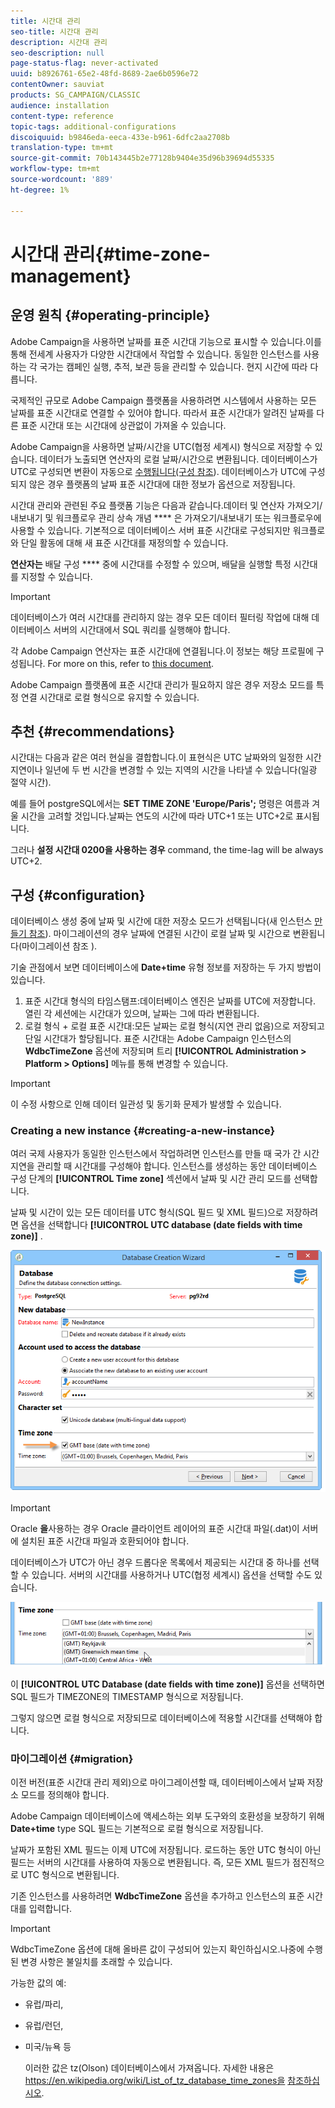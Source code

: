 ```yaml
---
title: 시간대 관리
seo-title: 시간대 관리
description: 시간대 관리
seo-description: null
page-status-flag: never-activated
uuid: b8926761-65e2-48fd-8689-2ae6b0596e72
contentOwner: sauviat
products: SG_CAMPAIGN/CLASSIC
audience: installation
content-type: reference
topic-tags: additional-configurations
discoiquuid: b9846eda-eeca-433e-b961-6dfc2aa2708b
translation-type: tm+mt
source-git-commit: 70b143445b2e77128b9404e35d96b39694d55335
workflow-type: tm+mt
source-wordcount: '889'
ht-degree: 1%

---
```



# 시간대 관리{#time-zone-management}

## 운영 원칙 {#operating-principle}

Adobe Campaign을 사용하면 날짜를 표준 시간대 기능으로 표시할 수 있습니다.이를 통해 전세계 사용자가 다양한 시간대에서 작업할 수 있습니다. 동일한 인스턴스를 사용하는 각 국가는 캠페인 실행, 추적, 보관 등을 관리할 수 있습니다. 현지 시간에 따라 다릅니다.

국제적인 규모로 Adobe Campaign 플랫폼을 사용하려면 시스템에서 사용하는 모든 날짜를 표준 시간대로 연결할 수 있어야 합니다. 따라서 표준 시간대가 알려진 날짜를 다른 표준 시간대 또는 시간대에 상관없이 가져올 수 있습니다.

Adobe Campaign을 사용하면 날짜/시간을 UTC(협정 세계시) 형식으로 저장할 수 있습니다. 데이터가 노출되면 연산자의 로컬 날짜/시간으로 변환됩니다. 데이터베이스가 UTC로 구성되면 변환이 자동으로 [수행됩니다(구성 참조](#configuration)). 데이터베이스가 UTC에 구성되지 않은 경우 플랫폼의 날짜 표준 시간대에 대한 정보가 옵션으로 저장됩니다.

시간대 관리와 관련된 주요 플랫폼 기능은 다음과 같습니다.데이터 및 연산자 가져오기/내보내기 및 워크플로우 관리 상속 개념 **** 은 가져오기/내보내기 또는 워크플로우에 사용할 수 있습니다. 기본적으로 데이터베이스 서버 표준 시간대로 구성되지만 워크플로와 단일 활동에 대해 새 표준 시간대를 재정의할 수 있습니다.

**연산자는** 배달 구성 **** 중에 시간대를 수정할 수 있으며, 배달을 실행할 특정 시간대를 지정할 수 있습니다.

>[!IMPORTANT]
>
>데이터베이스가 여러 시간대를 관리하지 않는 경우 모든 데이터 필터링 작업에 대해 데이터베이스 서버의 시간대에서 SQL 쿼리를 실행해야 합니다.

각 Adobe Campaign 연산자는 표준 시간대에 연결됩니다.이 정보는 해당 프로필에 구성됩니다. For more on this, refer to [this document](../../platform/using/access-management.md).

Adobe Campaign 플랫폼에 표준 시간대 관리가 필요하지 않은 경우 저장소 모드를 특정 연결 시간대로 로컬 형식으로 유지할 수 있습니다.

## 추천 {#recommendations}

시간대는 다음과 같은 여러 현실을 결합합니다.이 표현식은 UTC 날짜와의 일정한 시간 지연이나 일년에 두 번 시간을 변경할 수 있는 지역의 시간을 나타낼 수 있습니다(일광 절약 시간).

예를 들어 postgreSQL에서는 **SET TIME ZONE &#39;Europe/Paris&#39;;** 명령은 여름과 겨울 시간을 고려할 것입니다.날짜는 연도의 시간에 따라 UTC+1 또는 UTC+2로 표시됩니다.

그러나 **설정 시간대 0200을 사용하는 경우** command, the time-lag will be always UTC+2.

## 구성 {#configuration}

데이터베이스 생성 중에 날짜 및 시간에 대한 저장소 모드가 선택됩니다(새 인스턴스 [만들기 참조](#creating-a-new-instance)). 마이그레이션의 경우 날짜에 연결된 시간이 로컬 날짜 및 시간으로 변환됩니다(마이그레이션 참조 [](#migration)).

기술 관점에서 보면 데이터베이스에 **Date+time** 유형 정보를 저장하는 두 가지 방법이 있습니다.

1. 표준 시간대 형식의 타임스탬프:데이터베이스 엔진은 날짜를 UTC에 저장합니다. 열린 각 세션에는 시간대가 있으며, 날짜는 그에 따라 변환됩니다.
1. 로컬 형식 + 로컬 표준 시간대:모든 날짜는 로컬 형식(지연 관리 없음)으로 저장되고 단일 시간대가 할당됩니다. 표준 시간대는 Adobe Campaign 인스턴스의 **WdbcTimeZone** 옵션에 저장되며 트리 **[!UICONTROL Administration > Platform > Options]** 메뉴를 통해 변경할 수 있습니다.

>[!IMPORTANT]
>
>이 수정 사항으로 인해 데이터 일관성 및 동기화 문제가 발생할 수 있습니다.

### Creating a new instance {#creating-a-new-instance}

여러 국제 사용자가 동일한 인스턴스에서 작업하려면 인스턴스를 만들 때 국가 간 시간 지연을 관리할 때 시간대를 구성해야 합니다. 인스턴스를 생성하는 동안 데이터베이스 구성 단계의 **[!UICONTROL Time zone]** 섹션에서 날짜 및 시간 관리 모드를 선택합니다.

날짜 및 시간이 있는 모든 데이터를 UTC 형식(SQL 필드 및 XML 필드)으로 저장하려면 옵션을 선택합니다 **[!UICONTROL UTC database (date fields with time zone)]** .

![](assets/install_wz_select_utc_option.png)

>[!IMPORTANT]
>
>Oracle **을**&#x200B;사용하는 경우 Oracle 클라이언트 레이어의 표준 시간대 파일(.dat)이 서버에 설치된 표준 시간대 파일과 호환되어야 합니다.

데이터베이스가 UTC가 아닌 경우 드롭다운 목록에서 제공되는 시간대 중 하나를 선택할 수 있습니다. 서버의 시간대를 사용하거나 UTC(협정 세계시) 옵션을 선택할 수도 있습니다.

![](assets/install_wz_unselect_utc_option.png)

이 **[!UICONTROL UTC Database (date fields with time zone)]** 옵션을 선택하면 SQL 필드가 TIMEZONE의 TIMESTAMP 형식으로 저장됩니다.

그렇지 않으면 로컬 형식으로 저장되므로 데이터베이스에 적용할 시간대를 선택해야 합니다.

### 마이그레이션 {#migration}

이전 버전(표준 시간대 관리 제외)으로 마이그레이션할 때, 데이터베이스에서 날짜 저장소 모드를 정의해야 합니다.

Adobe Campaign 데이터베이스에 액세스하는 외부 도구와의 호환성을 보장하기 위해 **Date+time** type SQL 필드는 기본적으로 로컬 형식으로 저장됩니다.

날짜가 포함된 XML 필드는 이제 UTC에 저장됩니다. 로드하는 동안 UTC 형식이 아닌 필드는 서버의 시간대를 사용하여 자동으로 변환됩니다. 즉, 모든 XML 필드가 점진적으로 UTC 형식으로 변환됩니다.

기존 인스턴스를 사용하려면 **WdbcTimeZone** 옵션을 추가하고 인스턴스의 표준 시간대를 입력합니다.

>[!IMPORTANT]
>
>WdbcTimeZone 옵션에 대해 올바른 값이 구성되어 있는지 확인하십시오.나중에 수행된 변경 사항은 불일치를 초래할 수 있습니다.

가능한 값의 예:

* 유럽/파리,
* 유럽/런던,
* 미국/뉴욕 등

   이러한 값은 tz(Olson) 데이터베이스에서 가져옵니다. 자세한 내용은 https://en.wikipedia.org/wiki/List_of_tz_database_time_zones을 [참조하십시오](https://en.wikipedia.org/wiki/List_of_tz_database_time_zones).

